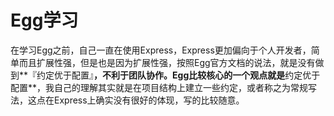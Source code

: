 # Egg学习

​	在学习Egg之前，自己一直在使用Express，Express更加偏向于个人开发者，简单而且扩展性强，但是也是因为扩展性强，按照Egg官方文档的说法，就是没有做到**『约定优于配置』**，不利于团队协作。Egg比较核心的一个观点就是**约定优于配置**，我自己的理解其实就是在项目结构上建立一些约定，或者称之为常规写法，这点在Express上确实没有很好的体现，写的比较随意。